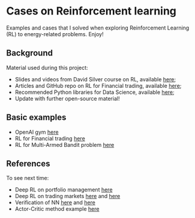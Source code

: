 # Cases on Reinforcement learning
Examples and cases that I solved when exploring Reinforcement Learning (RL) to energy-related problems. Enjoy!

##  Background
Material used during this project:
- Slides and videos from David Silver course on RL, available [here](https://www.davidsilver.uk/teaching/);
- Articles and GitHub repo on RL for Financial trading, available [here](https://www.mlq.ai/deep-reinforcement-learning-for-trading/);
- Recommended Python libraries for Data Science, available [here](https://medium.com/analytics-vidhya/5-obscure-python-libraries-every-data-scientist-should-know-3651bf5d3be3);
- Update with further open-source material!

## Basic examples
- OpenAI gym [here](OpenAI_gym)
- RL for Financial trading [here](Financial_trading)
- RL for Multi-Armed Bandit problem [here](Multi_armed_bandit)

## References
To see next time:
- Deep RL on portfolio management [here](https://arxiv.org/pdf/1808.09940.pdf)
- Deep RL on trading markets [here](https://arxiv.org/abs/1911.10107) and [here](http://www.wildml.com/2018/02/introduction-to-learning-to-trade-with-reinforcement-learning/)
- Verification of NN [here](https://ieeexplore.ieee.org/document/9141308) and [here](https://www.youtube.com/watch?v=dgoh7PI7dqM)
- Actor-Critic method example [here](https://medium.com/free-code-camp/an-intro-to-advantage-actor-critic-methods-lets-play-sonic-the-hedgehog-86d6240171d)

